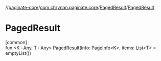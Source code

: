 //[paginate-core](../../../index.md)/[com.chrynan.paginate.core](../index.md)/[PagedResult](index.md)/[PagedResult](-paged-result.md)

# PagedResult

[common]\
fun &lt;[K](index.md) : [Any](https://kotlinlang.org/api/latest/jvm/stdlib/kotlin/-any/index.html), [T](index.md) : [Any](https://kotlinlang.org/api/latest/jvm/stdlib/kotlin/-any/index.html)&gt; [PagedResult](-paged-result.md)(info: [PageInfo](../-page-info/index.md)&lt;[K](index.md)&gt;, items: [List](https://kotlinlang.org/api/latest/jvm/stdlib/kotlin.collections/-list/index.html)&lt;[T](index.md)&gt; = emptyList())
